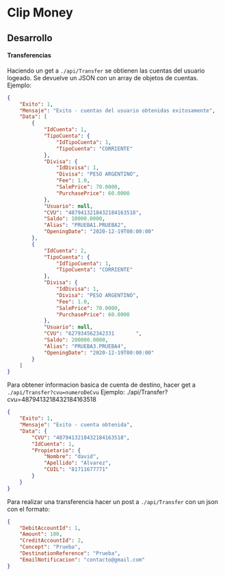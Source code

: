 # Clip Money


## Desarrollo

#### Transferencias

Haciendo un get a `./api/Transfer` se obtienen las cuentas del usuario logeado.
Se devuelve un JSON con un array de objetos de cuentas.
Ejemplo:

```json
{
    "Exito": 1,
    "Mensaje": "Exito - cuentas del usuario obtenidas exitosamente",
    "Data": [
        {
            "IdCuenta": 1,
            "TipoCuenta": {
                "IdTipoCuenta": 1,
                "TipoCuenta": "CORRIENTE"
            },
            "Divisa": {
                "IdDivisa": 1,
                "Divisa": "PESO ARGENTINO",
                "Fee": 1.0,
                "SalePrice": 70.0000,
                "PurchasePrice": 60.0000
            },
            "Usuario": null,
            "CVU": "4879413218432184163518",
            "Saldo": 10000.0000,
            "Alias": "PRUEBA1.PRUEBA2",
            "OpeningDate": "2020-12-19T00:00:00"
        },
        {
            "IdCuenta": 2,
            "TipoCuenta": {
                "IdTipoCuenta": 1,
                "TipoCuenta": "CORRIENTE"
            },
            "Divisa": {
                "IdDivisa": 1,
                "Divisa": "PESO ARGENTINO",
                "Fee": 1.0,
                "SalePrice": 70.0000,
                "PurchasePrice": 60.0000
            },
            "Usuario": null,
            "CVU": "627934562342331       ",
            "Saldo": 200000.0000,
            "Alias": "PRUEBA3.PRUEBA4",
            "OpeningDate": "2020-12-19T00:00:00"
        }
    ]
}
```

Para obtener informacion basica de cuenta de destino, hacer get a `./api/Transfer?cvu=numeroDeCvu`
Ejemplo: ./api/Transfer?cvu=4879413218432184163518
```json
{
    "Exito": 1,
    "Mensaje": "Exito - cuenta obtenida",
    "Data": {
        "CVU": "4879413218432184163518",
        "IdCuenta": 1,
        "Propietario": {
            "Nombre": "david",
            "Apellido": "Alvarez",
            "CUIL": "81711677771"
        }
    }
}
```

Para realizar una transferencia hacer un post a `./api/Transfer` con un json con el formato:
```json
{
    "DebitAccountId": 1,
    "Amount": 100,
    "CreditAccountId": 2,
    "Concept": "Prueba",
    "DestinationReference": "Prueba",
    "EmailNotificacion": "contacto@gmail.com"
}
```